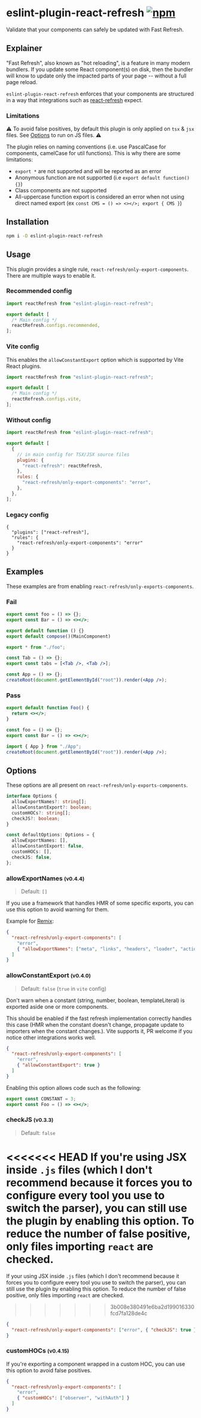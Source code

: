 # eslint-plugin-react-refresh [![npm](https://img.shields.io/npm/v/eslint-plugin-react-refresh)](https://www.npmjs.com/package/eslint-plugin-react-refresh)

Validate that your components can safely be updated with Fast Refresh.

## Explainer

"Fast Refresh", also known as "hot reloading", is a feature in many modern bundlers.
If you update some React component(s) on disk, then the bundler will know to update only the impacted parts of your page -- without a full page reload.

`eslint-plugin-react-refresh` enforces that your components are structured in a way that integrations such as [react-refresh](https://www.npmjs.com/package/react-refresh) expect.

### Limitations

⚠️ To avoid false positives, by default this plugin is only applied on `tsx` & `jsx` files. See [Options](#options) to run on JS files. ⚠️

The plugin relies on naming conventions (i.e. use PascalCase for components, camelCase for util functions). This is why there are some limitations:

- `export *` are not supported and will be reported as an error
- Anonymous function are not supported (i.e `export default function() {}`)
- Class components are not supported
- All-uppercase function export is considered an error when not using direct named export (ex `const CMS = () => <></>; export { CMS }`)

## Installation

```sh
npm i -D eslint-plugin-react-refresh
```

## Usage

This plugin provides a single rule, `react-refresh/only-export-components`. There are multiple ways to enable it.

### Recommended config

```js
import reactRefresh from "eslint-plugin-react-refresh";

export default [
  /* Main config */
  reactRefresh.configs.recommended,
];
```

### Vite config

This enables the `allowConstantExport` option which is supported by Vite React plugins.

```js
import reactRefresh from "eslint-plugin-react-refresh";

export default [
  /* Main config */
  reactRefresh.configs.vite,
];
```

### Without config

```js
import reactRefresh from "eslint-plugin-react-refresh";

export default [
  {
    // in main config for TSX/JSX source files
    plugins: {
      "react-refresh": reactRefresh,
    },
    rules: {
      "react-refresh/only-export-components": "error",
    },
  },
];
```

### Legacy config

```jsonc
{
  "plugins": ["react-refresh"],
  "rules": {
    "react-refresh/only-export-components": "error"
  }
}
```

## Examples

These examples are from enabling `react-refresh/only-exports-components`.

### Fail

```jsx
export const foo = () => {};
export const Bar = () => <></>;
```

```jsx
export default function () {}
export default compose()(MainComponent)
```

```jsx
export * from "./foo";
```

```jsx
const Tab = () => {};
export const tabs = [<Tab />, <Tab />];
```

```jsx
const App = () => {};
createRoot(document.getElementById("root")).render(<App />);
```

### Pass

```jsx
export default function Foo() {
  return <></>;
}
```

```jsx
const foo = () => {};
export const Bar = () => <></>;
```

```jsx
import { App } from "./App";
createRoot(document.getElementById("root")).render(<App />);
```

## Options

These options are all present on `react-refresh/only-exports-components`.

```ts
interface Options {
  allowExportNames?: string[];
  allowConstantExport?: boolean;
  customHOCs?: string[];
  checkJS?: boolean;
}

const defaultOptions: Options = {
  allowExportNames: [],
  allowConstantExport: false,
  customHOCs: [],
  checkJS: false,
};
```

### allowExportNames <small>(v0.4.4)</small>

> Default: `[]`

If you use a framework that handles HMR of some specific exports, you can use this option to avoid warning for them.

Example for [Remix](https://remix.run/docs/en/main/discussion/hot-module-replacement#supported-exports):

```json
{
  "react-refresh/only-export-components": [
    "error",
    { "allowExportNames": ["meta", "links", "headers", "loader", "action"] }
  ]
}
```

### allowConstantExport <small>(v0.4.0)</small>

> Default: `false` (`true` in `vite` config)

Don't warn when a constant (string, number, boolean, templateLiteral) is exported aside one or more components.

This should be enabled if the fast refresh implementation correctly handles this case (HMR when the constant doesn't change, propagate update to importers when the constant changes.). Vite supports it, PR welcome if you notice other integrations works well.

```json
{
  "react-refresh/only-export-components": [
    "error",
    { "allowConstantExport": true }
  ]
}
```

Enabling this option allows code such as the following:

```jsx
export const CONSTANT = 3;
export const Foo = () => <></>;
```

### checkJS <small>(v0.3.3)</small>

> Default: `false`

<<<<<<< HEAD
If you're using JSX inside `.js` files (which I don't recommend because it forces you to configure every tool you use to switch the parser), you can still use the plugin by enabling this option. To reduce the number of false positive, only files importing `react` are checked.
=======
If your using JSX inside `.js` files (which I don't recommend because it forces you to configure every tool you use to switch the parser), you can still use the plugin by enabling this option. To reduce the number of false positive, only files importing `react` are checked.
>>>>>>> 3b008e380491e6ba2d199016330fcd7fa128de4c

```json
{
  "react-refresh/only-export-components": ["error", { "checkJS": true }]
}
```

### customHOCs <small>(v0.4.15)</small>

If you're exporting a component wrapped in a custom HOC, you can use this option to avoid false positives.

```json
{
  "react-refresh/only-export-components": [
    "error",
    { "customHOCs": ["observer", "withAuth"] }
  ]
}
```
